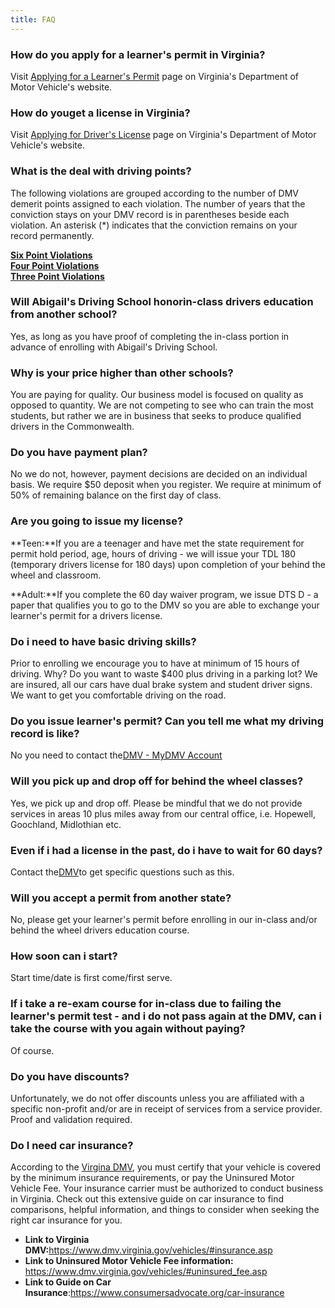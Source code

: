 ```yaml
---
title: FAQ
---
```



### **How do you apply for a learner's permit in Virginia?**

Visit [Applying for a Learner's Permit](https://www.dmv.virginia.gov/drivers/#applying_learners.asp) page on Virginia's Department of Motor Vehicle's website.



### **How do youget a license in Virginia?**

Visit [Applying for Driver's License](https://www.dmv.virginia.gov/drivers/#applying.asp) page on Virginia's Department of Motor Vehicle's website.



### **What is the deal with driving points?**

The following violations are grouped according to the number of DMV demerit points assigned to each violation. The number of years that the conviction stays on your DMV record is in parentheses beside each violation. An asterisk (*) indicates that the conviction remains on your record permanently.

**[Six Point Violations](https://www.dmv.virginia.gov/drivers/#points_6.asp)**\
**[Four Point Violations](https://www.dmv.virginia.gov/drivers/#points_4.asp)**\
**[Three Point Violations](https://www.dmv.virginia.gov/drivers/#points_3.asp)**



### **Will Abigail's Driving School honorin-class drivers education from another school?**

Yes, as long as you have proof of completing the in-class portion in advance of enrolling with Abigail's Driving School.



### **Why is your price higher than other schools?**

You are paying for quality. Our business model is focused on quality as opposed to quantity. We are not competing to see who can train the most students, but rather we are in business that seeks to produce qualified drivers in the Commonwealth.



### **Do you have payment plan?**

No we do not, however, payment decisions are decided on an individual basis. We require $50 deposit when you register. We require at minimum of 50% of remaining balance on the first day of class.



### **Are you going to issue my license?**

**Teen:**If you are a teenager and have met the state requirement for permit hold period, age, hours of driving - we will issue your TDL 180 (temporary drivers license for 180 days) upon completion of your behind the wheel and classroom.

**Adult:**If you complete the 60 day waiver program, we issue DTS D - a paper that qualifies you to go to the DMV so you are able to exchange your learner's permit for a drivers license.



### **Do i need to have basic driving skills?**

Prior to enrolling we encourage you to have at minimum of 15 hours of driving. Why? Do you want to waste $400 plus driving in a parking lot? We are insured, all our cars have dual brake system and student driver signs. We want to get you comfortable driving on the road.



### **Do you issue learner's permit? Can you tell me what my driving record is like?**

No you need to contact the[DMV - MyDMV Account](https://www.dmv.virginia.gov/onlineServices/#index.html)



### **Will you pick up and drop off for behind the wheel classes?**

Yes, we pick up and drop off. Please be mindful that we do not provide services in areas 10 plus miles away from our central office, i.e. Hopewell, Goochland, Midlothian etc.

### **Even if i had a license in the past, do i have to wait for 60 days?**

Contact the[DMV](https://www.dmv.virginia.gov/#/)to get specific questions such as this.



### **Will you accept a permit from another state?**

No, please get your learner's permit before enrolling in our in-class and/or behind the wheel drivers education course.

### **How soon can i start?**

Start time/date is first come/first serve.



### **If i take a re-exam course for in-class due to failing the learner's permit test - and i do not pass again at the DMV, can i take the course with you again without paying?**

Of course.

### **Do you have discounts?**

Unfortunately, we do not offer discounts unless you are affiliated with a specific non-profit and/or are in receipt of services from a service provider. Proof and validation required.



### **Do I need car insurance?**

According to the [Virgina DMV](https://www.dmv.virginia.gov/vehicles/#insurance.asp), you must certify that your vehicle is covered by the minimum insurance requirements, or pay the Uninsured Motor Vehicle Fee. Your insurance carrier must be authorized to conduct business in Virginia. Check out this extensive guide on car insurance to find comparisons, helpful information, and things to consider when seeking the right car insurance for you.

* **Link to Virginia DMV:**<https://www.dmv.virginia.gov/vehicles/#insurance.asp>
* **Link to Uninsured Motor Vehicle Fee information:** <https://www.dmv.virginia.gov/vehicles/#uninsured_fee.asp>
* **Link to Guide on Car Insurance**:<https://www.consumersadvocate.org/car-insurance>
